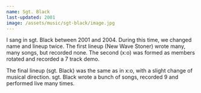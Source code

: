 ```yaml
---
name: Sgt. Black
last-updated: 2001
image: /assets/music/sgt-black/image.jpg
---
```


I sang in sgt. Black between 2001 and 2004. During this time, we changed name and lineup twice. The first lineup (New Wave Stoner) wrote many, many songs, but recorded none. The second (x:o) was formed as members rotated and recorded a 7 track demo.

The final lineup (sgt. Black) was the same as in x:o, with a slight change of musical direction. sgt. Black wrote a bunch of songs, recorded 9 and performed live many times.